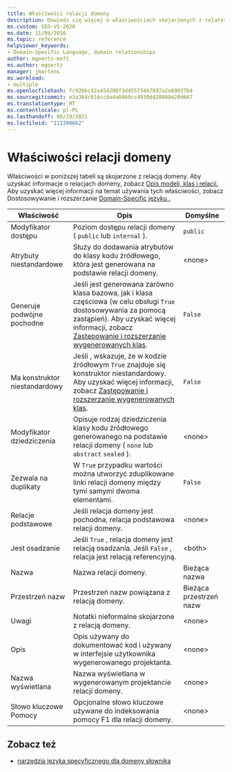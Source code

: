 ```yaml
---
title: Właściwości relacji domeny
description: Dowiedz się więcej o właściwościach skojarzonych z relatorem domeny, takich jak Modyfikator dostępu, Atrybuty niestandardowe i Generuje podwójne pochodne.
ms.custom: SEO-VS-2020
ms.date: 11/04/2016
ms.topic: reference
helpviewer_keywords:
- Domain-Specific Language, domain relationships
author: mgoertz-msft
ms.author: mgoertz
manager: jmartens
ms.workload:
- multiple
ms.openlocfilehash: fc92bbc32a454208f3d455734b7697a2e69037b4
ms.sourcegitcommit: e3a364c014ccdada0860cc4930d428808e20d667
ms.translationtype: MT
ms.contentlocale: pl-PL
ms.lasthandoff: 06/19/2021
ms.locfileid: "112390662"
---
```

# <a name="properties-of-domain-relationships"></a>Właściwości relacji domeny
Właściwości w poniższej tabeli są skojarzone z relacją domeny. Aby uzyskać informacje o relacjach domeny, zobacz [Opis modeli, klas i relacji.](../modeling/understanding-models-classes-and-relationships.md) Aby uzyskać więcej informacji na temat używania tych właściwości, zobacz Dostosowywanie i rozszerzanie [Domain-Specific języku .](../modeling/customizing-and-extending-a-domain-specific-language.md)

|Właściwość|Opis|Domyślne|
|-|-|-|
|Modyfikator dostępu|Poziom dostępu relacji domeny ( `public` lub `internal` ).|`public`|
|Atrybuty niestandardowe|Służy do dodawania atrybutów do klasy kodu źródłowego, która jest generowana na podstawie relacji domeny.|\<none>|
|Generuje podwójne pochodne|Jeśli jest generowana zarówno klasa bazowa, jak i klasa częściowa (w celu obsługi `True` dostosowywania za pomocą zastąpień). Aby uzyskać więcej informacji, zobacz [Zastępowanie i rozszerzanie wygenerowanych klas](../modeling/overriding-and-extending-the-generated-classes.md).|`False`|
|Ma konstruktor niestandardowy|Jeśli , wskazuje, że w kodzie źródłowym `True` znajduje się konstruktor niestandardowy. Aby uzyskać więcej informacji, zobacz [Zastępowanie i rozszerzanie wygenerowanych klas](../modeling/overriding-and-extending-the-generated-classes.md).|`False`|
|Modyfikator dziedziczenia|Opisuje rodzaj dziedziczenia klasy kodu źródłowego generowanego na podstawie relacji domeny ( `none` lub `abstract` `sealed` ).|\<none>|
|Zezwala na duplikaty|W `True` przypadku wartości można utworzyć zduplikowane linki relacji domeny między tymi samymi dwoma elementami.|`False`|
|Relacje podstawowe|Jeśli relacja domeny jest pochodna, relacja podstawowa relacji domeny.|\<none>|
|Jest osadzanie|Jeśli `True` , relacja domeny jest relacją osadzania. Jeśli `False` , relacja jest relacją referencyjną.|\<both>|
|Nazwa|Nazwa relacji domeny.|Bieżąca nazwa|
|Przestrzeń nazw|Przestrzeń nazw powiązana z relacją domeny.|Bieżąca przestrzeń nazw|
|Uwagi|Notatki nieformalne skojarzone z relacją domeny.|\<none>|
|Opis|Opis używany do dokumentować kod i używany w interfejsie użytkownika wygenerowanego projektanta.|\<none>|
|Nazwa wyświetlana|Nazwa wyświetlana w wygenerowanym projektancie relacji domeny.|\<none>|
|Słowo kluczowe Pomocy|Opcjonalne słowo kluczowe używane do indeksowania pomocy F1 dla relacji domeny.|\<none>|

## <a name="see-also"></a>Zobacz też

- [narzędzia języka specyficznego dla domeny słownika](/previous-versions/bb126564(v=vs.100))